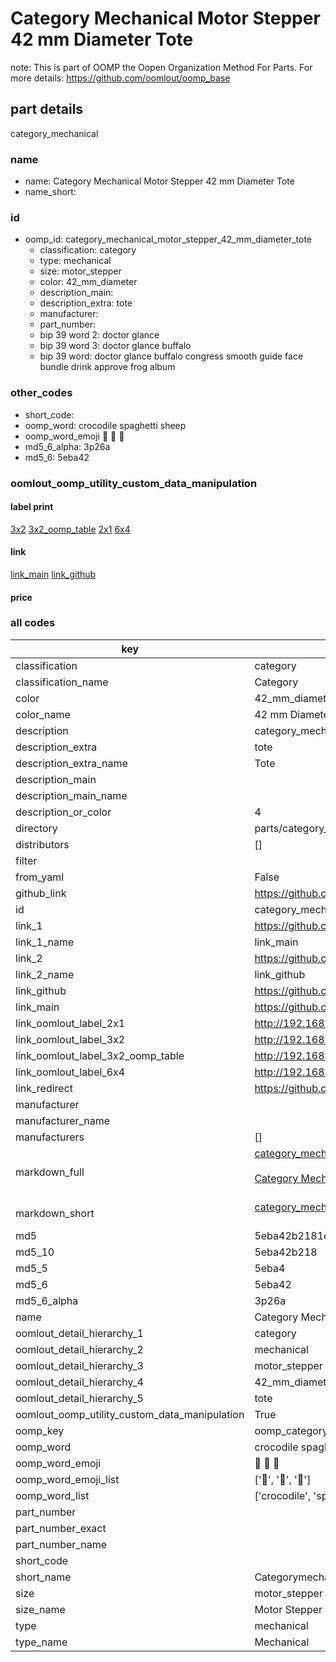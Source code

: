 # Category Mechanical Motor Stepper 42 mm Diameter Tote  

note: This is part of OOMP the Oopen Organization Method For Parts. For more details: https://github.com/oomlout/oomp_base

##  part details
  



category_mechanical



### name
* name: Category Mechanical Motor Stepper 42 mm Diameter Tote
* name_short: 
### id
* oomp_id: category_mechanical_motor_stepper_42_mm_diameter_tote
  * classification: category
  * type: mechanical
  * size: motor_stepper
  * color: 42_mm_diameter
  * description_main: 
  * description_extra: tote
  * manufacturer: 
  * part_number: 
  * bip 39 word 2: doctor glance
  * bip 39 word 3: doctor glance buffalo
  * bip 39 word: doctor glance buffalo congress smooth guide face bundle drink approve frog album

### other_codes
* short_code: 
* oomp_word: crocodile spaghetti sheep
* oomp_word_emoji :crocodile: :spaghetti: :sheep:
* md5_6_alpha: 3p26a
* md5_6: 5eba42






### oomlout_oomp_utility_custom_data_manipulation
#### label print
[3x2](http://192.168.1.245:1112/?label=oomp%203p26a)
[3x2_oomp_table](http://192.168.1.108:1112/?label=oomp%203p26a)
[2x1](http://192.168.1.242:1112/?label=oomp%203p26a)
[6x4](http://192.168.1.55:1112/?label=oomp%203p26a)    

#### link

[link_main](https://github.com/oomlout/oomlout_oomp_version_1_messy/tree/main/parts/category_mechanical_motor_stepper_42_mm_diameter_tote) [link_github](https://github.com/oomlout/oomlout_oomp_version_1_messy/tree/main/parts/category_mechanical_motor_stepper_42_mm_diameter_tote)                             

#### price







### all codes 
| key | value |  
| --- | --- |  
| classification | category |  
| classification_name | Category |  
| color | 42_mm_diameter |  
| color_name | 42 mm Diameter |  
| description | category_mechanical |  
| description_extra | tote |  
| description_extra_name | Tote |  
| description_main |  |  
| description_main_name |  |  
| description_or_color | 4  |  
| directory | parts/category_mechanical_motor_stepper_42_mm_diameter_tote |  
| distributors | [] |  
| filter |  |  
| from_yaml | False |  
| github_link | https://github.com/oomlout/oomlout_oomp_part_src/tree/main/parts/category_mechanical_motor_stepper_42_mm_diameter_tote |  
| id | category_mechanical_motor_stepper_42_mm_diameter_tote |  
| link_1 | https://github.com/oomlout/oomlout_oomp_version_1_messy/tree/main/parts/category_mechanical_motor_stepper_42_mm_diameter_tote |  
| link_1_name | link_main |  
| link_2 | https://github.com/oomlout/oomlout_oomp_version_1_messy/tree/main/parts/category_mechanical_motor_stepper_42_mm_diameter_tote |  
| link_2_name | link_github |  
| link_github | https://github.com/oomlout/oomlout_oomp_version_1_messy/tree/main/parts/category_mechanical_motor_stepper_42_mm_diameter_tote |  
| link_main | https://github.com/oomlout/oomlout_oomp_version_1_messy/tree/main/parts/category_mechanical_motor_stepper_42_mm_diameter_tote |  
| link_oomlout_label_2x1 | http://192.168.1.242:1112/?label=oomp%203p26a |  
| link_oomlout_label_3x2 | http://192.168.1.245:1112/?label=oomp%203p26a |  
| link_oomlout_label_3x2_oomp_table | http://192.168.1.108:1112/?label=oomp%203p26a |  
| link_oomlout_label_6x4 | http://192.168.1.55:1112/?label=oomp%203p26a |  
| link_redirect | https://github.com/oomlout/oomlout_oomp_version_1_messy/tree/main/parts/category_mechanical_motor_stepper_42_mm_diameter_tote |  
| manufacturer |  |  
| manufacturer_name |  |  
| manufacturers | [] |  
| markdown_full | [category_mechanical_motor_stepper_42_mm_diameter_tote](none)<br>[](none)<br>[Category Mechanical Motor Stepper 42 Mm Diameter Tote](none)<br><br> |  
| markdown_short | [category_mechanical_motor_stepper_42_mm_diameter_tote](none)<br><br> |  
| md5 | 5eba42b2181e4a319e6672f03b58aa02 |  
| md5_10 | 5eba42b218 |  
| md5_5 | 5eba4 |  
| md5_6 | 5eba42 |  
| md5_6_alpha | 3p26a |  
| name | Category Mechanical Motor Stepper 42 mm Diameter Tote |  
| oomlout_detail_hierarchy_1 | category |  
| oomlout_detail_hierarchy_2 | mechanical |  
| oomlout_detail_hierarchy_3 | motor_stepper |  
| oomlout_detail_hierarchy_4 | 42_mm_diameter |  
| oomlout_detail_hierarchy_5 | tote |  
| oomlout_oomp_utility_custom_data_manipulation | True |  
| oomp_key | oomp_category_mechanical_motor_stepper_42_mm_diameter_tote |  
| oomp_word | crocodile spaghetti sheep |  
| oomp_word_emoji | :crocodile: :spaghetti: :sheep: |  
| oomp_word_emoji_list | [':crocodile:', ':spaghetti:', ':sheep:'] |  
| oomp_word_list | ['crocodile', 'spaghetti', 'sheep'] |  
| part_number |  |  
| part_number_exact |  |  
| part_number_name |  |  
| short_code |  |  
| short_name | Categorymechanical |  
| size | motor_stepper |  
| size_name | Motor Stepper |  
| type | mechanical |  
| type_name | Mechanical |  

